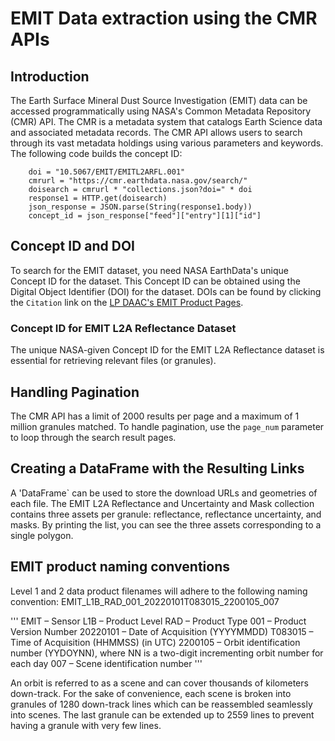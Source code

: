 # EMIT Data extraction using the CMR APIs

## Introduction
The Earth Surface Mineral Dust Source Investigation (EMIT) data can be accessed programmatically using NASA's Common Metadata Repository (CMR) API. The CMR is a metadata system that catalogs Earth Science data and associated metadata records. The CMR API allows users to search through its vast metadata holdings using various parameters and keywords. The following code builds the concept ID:

        doi = "10.5067/EMIT/EMITL2ARFL.001"
        cmrurl = "https://cmr.earthdata.nasa.gov/search/"
        doisearch = cmrurl * "collections.json?doi=" * doi
        response1 = HTTP.get(doisearch)
        json_response = JSON.parse(String(response1.body))
        concept_id = json_response["feed"]["entry"][1]["id"]

## Concept ID and DOI
To search for the EMIT dataset, you need NASA EarthData's unique Concept ID for the dataset. This Concept ID can be obtained using the Digital Object Identifier (DOI) for the dataset. DOIs can be found by clicking the `Citation` link on the [LP DAAC's EMIT Product Pages](https://lpdaac.usgs.gov/product_search/?query=emit&view=cards&sort=title).

### Concept ID for EMIT L2A Reflectance Dataset
The unique NASA-given Concept ID for the EMIT L2A Reflectance dataset is essential for retrieving relevant files (or granules).

## Handling Pagination
The CMR API has a limit of 2000 results per page and a maximum of 1 million granules matched. To handle pagination, use the `page_num` parameter to loop through the search result pages.

## Creating a DataFrame with the Resulting Links
A 'DataFrame` can be used to store the download URLs and geometries of each file. The EMIT L2A Reflectance and Uncertainty and Mask collection contains three assets per granule: reflectance, reflectance uncertainty, and masks. By printing the list, you can see the three assets corresponding to a single polygon.

## EMIT product naming conventions
Level 1 and 2 data product filenames will adhere to the following naming convention: EMIT_L1B_RAD_001_20220101T083015_2200105_007

'''
EMIT – Sensor
L1B – Product Level
RAD – Product Type
001 – Product Version Number
20220101 – Date of Acquisition (YYYYMMDD)
T083015 – Time of Acquisition (HHMMSS) (in UTC)
2200105 – Orbit identification number (YYDOYNN), where NN is a two-digit incrementing orbit number for each day
007 – Scene identification number
'''

An orbit is referred to as a scene and can cover thousands of kilometers down-track. For the sake of convenience, each scene is broken into granules of 1280 down-track lines which can be reassembled seamlessly into scenes. The last granule can be extended up to 2559 lines to prevent having a granule with very few lines.
